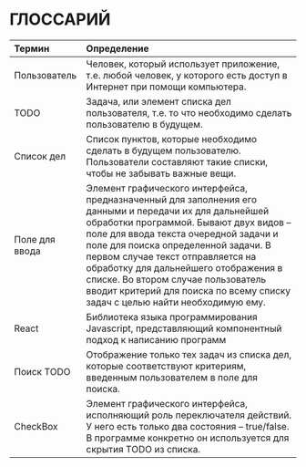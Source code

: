 # ГЛОССАРИЙ

|Термин|Определение|
|:--|:--|
|Пользователь|Человек, который использует приложение, т.е. любой человек, у которого есть доступ в Интернет при помощи компьютера.|
|TODO|Задача, или элемент списка дел пользователя, т.е. то что необходимо сделать пользователю в будущем.|
|Список дел|Список пунктов, которые необходимо сделать в будущем пользователю. Пользователи составляют такие списки, чтобы не забывать важные вещи.|
|Поле для ввода|Элемент графического интерфейса, предназначенный для заполнения его данными и передачи их для дальнейшей обработки программой. Бывают двух видов – поле для ввода текста очередной задачи и поле для поиска определенной задачи. В первом случае текст отправляется на обработку для дальнейшего отображения в списке. Во втором случае пользователь вводит критерий для поиска по всему списку задач с целью найти необходимую ему.|
|React|Библиотека языка программирования Javascript, представляющий компонентный подход к написанию программ|
|Поиск TODO|Отображение только тех задач из списка дел, которые соответствуют критериям, введенным пользователем в поле для поиска.|
|CheckBox|Элемент графического интерфейса, исполняющий роль переключателя действий. У него есть только два состояния – true/false. В программе конкретно он используется для скрытия TODO из списка.|